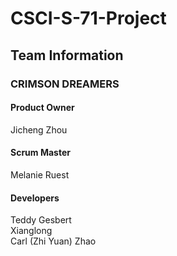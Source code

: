 # CSCI-S-71-Project

## Team Information
### CRIMSON DREAMERS

#### Product Owner
Jicheng Zhou

#### Scrum Master
Melanie Ruest

#### Developers
Teddy Gesbert\
Xianglong\
Carl (Zhi Yuan) Zhao
